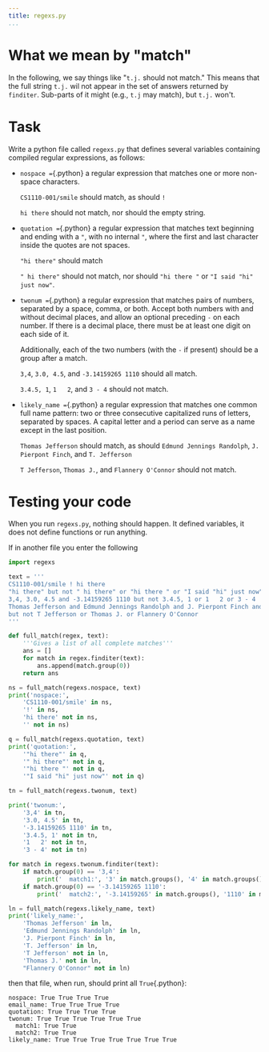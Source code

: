 ```yaml
---
title: regexs.py
...
```


# What we mean by "match"

In the following, we say things like "`t.j.` should not match."
This means that the full string `t.j.` wil not appear in the set of answers returned by `finditer`.
Sub-parts of it might (e.g., `t.j` may match), but `t.j.` won't.

# Task

Write a python file called `regexs.py` that defines several variables containing compiled regular expressions,
as follows:

-   `nospace =`{.python} a regular expression that matches one or more non-space characters.

    `CS1110-001/smile` should match, as should `!`
    
    `hi there` should not match, nor should the empty string.

-   `quotation =`{.python} a regular expression that matches text beginning and ending with a `"`, with no internal `"`, where the first and last character inside the quotes are not spaces.
    
    `"hi there"` should match
    
    `" hi there"` should not match, nor should `"hi there "` or `"I said "hi" just now"`.

-   `twonum =`{.python} a regular expression that matches pairs of numbers, separated by a space, comma, or both.
    Accept both numbers with and without decimal places, and allow an optional preceding `-` on each number.
    If there is a decimal place, there must be at least one digit on each side of it.
    
    Additionally, each of the two numbers (with the `-` if present) should be a group after a match.
    
    `3,4`, `3.0, 4.5`, and `-3.14159265 1110` should all match.
    
    `3.4.5, 1`, `1   2`, and `3 - 4` should not match.
    

-   `likely_name =`{.python} a regular expression that matches one common full name pattern:
    two or three consecutive capitalized runs of letters, separated by spaces.
    A capital letter and a period can serve as a name except in the last position.
    
    `Thomas Jefferson` should match, as should `Edmund Jennings Randolph`, `J. Pierpont Finch`, and `T. Jefferson`
    
    `T Jefferson`, `Thomas J.`, and `Flannery O'Connor` should not match.
    

# Testing your code

When you run `regexs.py`, nothing should happen.
It defined variables, it does not define functions or run anything.

If in another file you enter the following

````python
import regexs

text = '''
CS1110-001/smile ! hi there
"hi there" but not " hi there" or "hi there " or "I said "hi" just now"
3,4, 3.0, 4.5 and -3.14159265 1110 but not 3.4.5, 1 or 1   2 or 3 - 4
Thomas Jefferson and Edmund Jennings Randolph and J. Pierpont Finch and T. Jefferson
but not T Jefferson or Thomas J. or Flannery O'Connor
'''

def full_match(regex, text):
    '''Gives a list of all complete matches'''
    ans = []
    for match in regex.finditer(text):
        ans.append(match.group(0))
    return ans

ns = full_match(regexs.nospace, text)
print('nospace:',
    'CS1110-001/smile' in ns,
    '!' in ns,
    'hi there' not in ns,
    '' not in ns)

q = full_match(regexs.quotation, text)
print('quotation:',
    '"hi there"' in q,
    '" hi there"' not in q,
    '"hi there "' not in q,
    '"I said "hi" just now"' not in q)

tn = full_match(regexs.twonum, text)

print('twonum:',
    '3,4' in tn,
    '3.0, 4.5' in tn,
    '-3.14159265 1110' in tn,
    '3.4.5, 1' not in tn,
    '1   2' not in tn,
    '3 - 4' not in tn)

for match in regexs.twonum.finditer(text):
    if match.group(0) == '3,4':
        print('  match1:', '3' in match.groups(), '4' in match.groups())
    if match.group(0) == '-3.14159265 1110':
        print('  match2:', '-3.14159265' in match.groups(), '1110' in match.groups())

ln = full_match(regexs.likely_name, text)
print('likely_name:',
    'Thomas Jefferson' in ln,
    'Edmund Jennings Randolph' in ln,
    'J. Pierpont Finch' in ln,
    'T. Jefferson' in ln,
    'T Jefferson' not in ln,
    'Thomas J.' not in ln,
    "Flannery O'Connor" not in ln)
````

then that file, when run, should print all `True`{.python}:

````
nospace: True True True True
email_name: True True True True
quotation: True True True True
twonum: True True True True True True
  match1: True True
  match2: True True
likely_name: True True True True True True True
````
